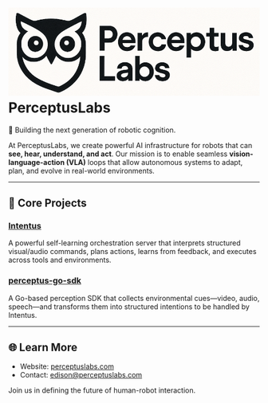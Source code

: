 # ![PerceptusLabs Logo](https://github.com/Perceptus-Labs/Intentus/blob/main/public/logo.png?raw=true)PerceptusLabs

🚀 Building the next generation of robotic cognition.

At PerceptusLabs, we create powerful AI infrastructure for robots that can **see, hear, understand, and act**. Our mission is to enable seamless **vision-language-action (VLA)** loops that allow autonomous systems to adapt, plan, and evolve in real-world environments.

---

## 🔧 Core Projects

### [Intentus](https://github.com/Perceptus-Labs/intentus)  
A powerful self-learning orchestration server that interprets structured visual/audio commands, plans actions, learns from feedback, and executes across tools and environments.

### [perceptus-go-sdk](https://github.com/Perceptus-Labs/perceptus-go-sdk)  
A Go-based perception SDK that collects environmental cues—video, audio, speech—and transforms them into structured intentions to be handled by Intentus.

---

## 🌐 Learn More

- Website: [perceptuslabs.com](https://perceptuslabs.com)
- Contact: edison@perceptuslabs.com

Join us in defining the future of human-robot interaction.
